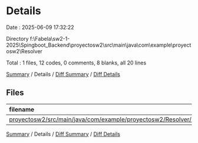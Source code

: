 # Details

Date : 2025-06-09 17:32:22

Directory f:\\Fabela\\sw2-1-2025\\Spingboot_Backend\\proyectosw2\\src\\main\\java\\com\\example\\proyectosw2\\Resolver

Total : 1 files,  12 codes, 0 comments, 8 blanks, all 20 lines

[Summary](results.md) / Details / [Diff Summary](diff.md) / [Diff Details](diff-details.md)

## Files
| filename | language | code | comment | blank | total |
| :--- | :--- | ---: | ---: | ---: | ---: |
| [proyectosw2/src/main/java/com/example/proyectosw2/Resolver/UsuarioResolver.java](/proyectosw2/src/main/java/com/example/proyectosw2/Resolver/UsuarioResolver.java) | Java | 12 | 0 | 8 | 20 |

[Summary](results.md) / Details / [Diff Summary](diff.md) / [Diff Details](diff-details.md)